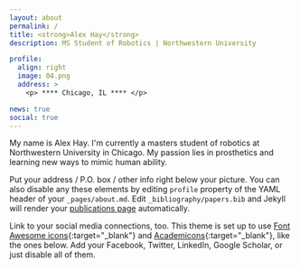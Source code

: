 ```yaml
---
layout: about
permalink: /
title: <strong>Alex Hay</strong>
description: MS Student of Robotics | Northwestern University

profile:
  align: right
  image: 04.png
  address: >
    <p> **** Chicago, IL **** </p>

news: true
social: true
---
```


My name is Alex Hay. I'm currently a masters student of robotics at Northwestern University in Chicago. My passion lies in prosthetics and learning new ways to mimic human ability.

Put your address / P.O. box / other info right below your picture. You can also disable any these elements by editing `profile` property of the YAML header of your `_pages/about.md`. Edit `_bibliography/papers.bib` and Jekyll will render your [publications page](/al-folio/publications/) automatically.

Link to your social media connections, too. This theme is set up to use [Font Awesome icons](http://fortawesome.github.io/Font-Awesome/){:target="\_blank"} and [Academicons](https://jpswalsh.github.io/academicons/){:target="\_blank"}, like the ones below. Add your Facebook, Twitter, LinkedIn, Google Scholar, or just disable all of them.
